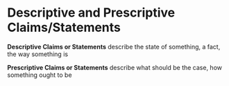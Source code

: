 # Descriptive and Prescriptive Claims/Statements

**Descriptive Claims or Statements** describe the state of something, a fact, the way something is

**Prescriptive Claims or Statements** describe what should be the case, how something ought to be
